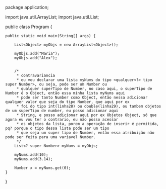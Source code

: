 package application;

import java.util.ArrayList;
import java.util.List;

public class Program {

	public static void main(String[] args) {

		List<Object> myObjs = new ArrayList<Object>();
		
		myObjs.add("Maria");
		myObjs.add("Alex");
		
		
		/*
		 * contravariancia
		 * eu vou declarar uma lista myNums do tipo <qualquer<?> tipo super Number>, ou seja, pode ser um Number ou
		 * qualquer superTipo de Number, no caso aqui, o superTipo de Number é o Object, então essa minha lista myNums aqui
		 * pode ser tanto Number como Object, então nessa adicionar qualquer valor que seja do tipo Number, que aqui por ex
		 * foi do tipo int(linha28) ou double(linha29), ou tambem objetos de um superTipo de number, eu posso adicionar aqui
		 * String, e posso adicionar aqui por ex Objetos Object, só que agora eu vou ter o contrario, eu não posso acessar
		 * os objetos da lista, porem a operação de inserir é permitida, pq? porque o tipo dessa lista pode ser um tipo
		 * que seja um super tipo de Number, então essa atribuição não pode ser feita para uma variavel Number.
		 */
		List<? super Number> myNums = myObjs;
		
		myNums.add(10);
		myNums.add(3.14);
		
		Number x = myNums.get(0);
	}
}
